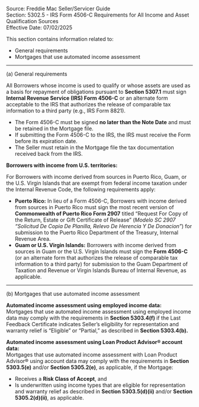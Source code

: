 Source: Freddie Mac Seller/Servicer Guide  
Section: 5302.5 - IRS Form 4506-C Requirements for All Income and Asset Qualification Sources  
Effective Date: 07/02/2025  

This section contains information related to:  
- General requirements  
- Mortgages that use automated income assessment  

---

(a) General requirements  

All Borrowers whose income is used to qualify or whose assets are used as a basis for repayment of obligations pursuant to **Section 5307.1** must sign **Internal Revenue Service (IRS) Form 4506-C** or an alternate form acceptable to the IRS that authorizes the release of comparable tax information to a third party (e.g., IRS Form 8821).  

- The Form 4506-C must be signed **no later than the Note Date** and must be retained in the Mortgage file.  
- If submitting the Form 4506-C to the IRS, the IRS must receive the Form before its expiration date.  
- The Seller must retain in the Mortgage file the tax documentation received back from the IRS.  

**Borrowers with income from U.S. territories:**  

For Borrowers with income derived from sources in Puerto Rico, Guam, or the U.S. Virgin Islands that are exempt from federal income taxation under the Internal Revenue Code, the following requirements apply:  

- **Puerto Rico:** In lieu of a Form 4506-C, Borrowers with income derived from sources in Puerto Rico must sign the most recent version of **Commonwealth of Puerto Rico Form 2907** titled “Request For Copy of the Return, Estate or Gift Certificate of Release” (*Modelo SC 2907 “Solicitud De Copia De Planilla, Relevo De Herencia Y De Donacion”*) for submission to the Puerto Rico Department of the Treasury, Internal Revenue Area.  
- **Guam or U.S. Virgin Islands:** Borrowers with income derived from sources in Guam or the U.S. Virgin Islands must sign the **Form 4506-C** (or an alternate form that authorizes the release of comparable tax information to a third party) for submission to the Guam Department of Taxation and Revenue or Virgin Islands Bureau of Internal Revenue, as applicable.

---

(b) Mortgages that use automated income assessment  

**Automated income assessment using employed income data:**  
Mortgages that use automated income assessment using employed income data may comply with the requirements in **Section 5303.4(f)** if the Last Feedback Certificate indicates Seller’s eligibility for representation and warranty relief is “Eligible” or “Partial,” as described in **Section 5303.4(b).**

**Automated income assessment using Loan Product Advisor® account data:**  
Mortgages that use automated income assessment with Loan Product Advisor® using account data may comply with the requirements in **Section 5303.5(e)** and/or **Section 5305.2(e)**, as applicable, if the Mortgage:  
- Receives a **Risk Class of Accept**, and  
- Is underwritten using income types that are eligible for representation and warranty relief as described in **Section 5303.5(d)(ii)** and/or **Section 5305.2(d)(ii)**, as applicable.
